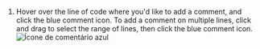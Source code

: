 1. Hover over the line of code where you'd like to add a comment, and click the blue comment icon. To add a comment on multiple lines, click and drag to select the range of lines, then click the blue comment icon. ![Ícone de comentário azul](/assets/images/help/commits/hover-comment-icon.gif)
